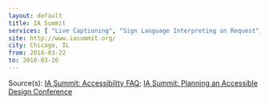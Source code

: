 ```yaml
---
layout: default
title: IA Summit
services: [ "Live Captioning", "Sign Language Interpreting on Request", "Mobility Access", "Restrooms: All-Gender / Gender-Neutral", "Service Animals Welcome", "Dietary Accommodation", "Financial Aid / Scholarships", "Nursing / Pumping Room", "Quiet/Rest Area", "Reserved Seating Near Stage" ]
site: http://www.iasummit.org/
city: Chicago, IL
from: 2018-03-22
to: 2018-03-26
---
```


Source(s): [IA Summit: Accessibility FAQ](http://www.iasummit.org/venue/accessibility-faq/); [IA Summit: Planning an Accessible Design Conference](http://www.iasummit.org/planning-accessible-design-conference/)
